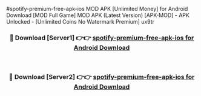 #spotify-premium-free-apk-ios MOD APK [Unlimited Money] for Android Download [MOD Full Game] MOD APK (Latest Version) [APK-MOD] - APK Unlocked - [Unlimited Coins No Watermark Premium] ux9tr



<div align="center">

<h3>🔴 Download [Server1] 👉👉 <a href="https://andorid.site?title=spotify-premium-free-apk-ios&ref=13M1">spotify-premium-free-apk-ios for Android Download</a></h3><br>

<h3>🔴 Download [Server2] 👉👉 <a href="https://andorid.site?title=spotify-premium-free-apk-ios&ref=13M1">spotify-premium-free-apk-ios for Android Download</a></h3>
</div>